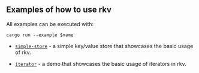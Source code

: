 ## Examples of how to use rkv

All examples can be executed with:

```
cargo run --example $name
```

* [`simple-store`](simple-store.rs) - a simple key/value store that showcases the basic usage of rkv.

* [`iterator`](iterator.rs) - a demo that showcases the basic usage of iterators in rkv.
